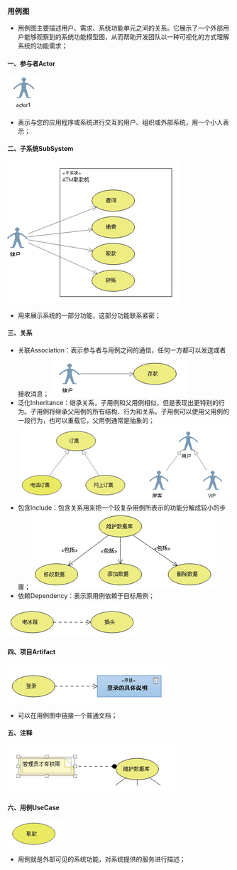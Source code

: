 ### 用例图
+ 用例图主要描述用户、需求、系统功能单元之间的关系。它展示了一个外部用户能够观察到的系统功能模型图，从而帮助开发团队以一种可视化的方式理解系统的功能需求；

#### 一、参与者Actor
![image](https://github.com/ningbaoqi/Tools/blob/master/gif/pic-20.jpg)
+ 表示与您的应用程序或系统进行交互的用户、组织或外部系统，用一个小人表示；
#### 二、子系统SubSystem
![image](https://github.com/ningbaoqi/Tools/blob/master/gif/pic-21.jpg)
+ 用来展示系统的一部分功能，这部分功能联系紧密；
#### 三、关系
+ 关联Association：表示参与者与用例之间的通信，任何一方都可以发送或者接收消息；
![image](https://github.com/ningbaoqi/Tools/blob/master/gif/pic-22.jpg)
+ 泛化Inheritance：继承关系，子用例和父用例相似，但是表现出更特别的行为。子用例将继承父用例的所有结构、行为和关系。子用例可以使用父用例的一段行为，也可以重载它，父用例通常是抽象的；
![image](https://github.com/ningbaoqi/Tools/blob/master/gif/pic-23.jpg)
+ 包含Include：包含关系用来把一个较复杂用例所表示的功能分解成较小的步骤；
![image](https://github.com/ningbaoqi/Tools/blob/master/gif/pic-24.jpg)
+ 依赖Dependency：表示原用例依赖于目标用例；

![image](https://github.com/ningbaoqi/Tools/blob/master/gif/pic-25.jpg)

#### 四、项目Artifact

![image](https://github.com/ningbaoqi/Tools/blob/master/gif/pic-26.jpg)

+ 可以在用例图中链接一个普通文档；
#### 五、注释
![image](https://github.com/ningbaoqi/Tools/blob/master/gif/pic-27.jpg)
#### 六、用例UseCase
![image](https://github.com/ningbaoqi/Tools/blob/master/gif/pic-28.jpg)
+ 用例就是外部可见的系统功能，对系统提供的服务进行描述；
